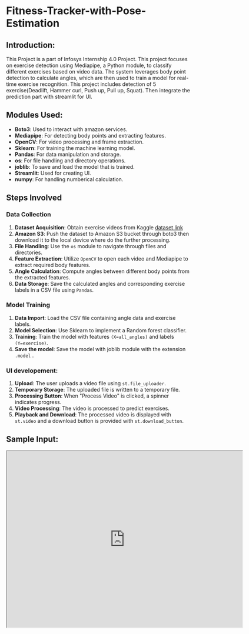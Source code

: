 # Fitness-Tracker-with-Pose-Estimation


## Introduction:
This Project is a part of Infosys Internship 4.0 Project. This project focuses on exercise detection using Mediapipe, a Python module, to classify different exercises based on video data. The system leverages body point detection to calculate angles, which are then used to train a model for real-time exercise recognition. This project includes detection of 5 exercise(Deadlift, Hammer curl, Push up, Pull up, Squat). Then integrate the prediction part with streamlit for UI.

## Modules Used:
- **Boto3**: Used to interact with amazon services. 
- **Mediapipe**: For detecting body points and extracting features.
- **OpenCV**: For video processing and frame extraction.
- **Sklearn**: For training the machine learning model.
- **Pandas**: For data manipulation and storage.
- **os**: For file handling and directory operations.
- **joblib**: To save and load the model that is trained.
- **Streamlit**: Used for creating UI.
- **numpy**: For handling numberical calculation. 

## Steps Involved
### Data Collection
1. **Dataset Acquisition**: Obtain exercise videos from Kaggle [dataset link](https://www.kaggle.com/datasets/hasyimabdillah/workoutfitness-video) 
2. **Amazon S3**: Push the dataset to Amazon S3 bucket through boto3 then download it to the local device where do the further processing.
3. **File Handling**: Use the `os` module to navigate through files and directories.
4. **Feature Extraction**: Utilize `OpenCV` to open each video and Mediapipe to extract required body features.
5. **Angle Calculation**: Compute angles between different body points from the extracted features.
6. **Data Storage**: Save the calculated angles and corresponding exercise labels in a CSV file using `Pandas`.
### Model Training
1. **Data Import**: Load the CSV file containing angle data and exercise labels.
2. **Model Selection**: Use Sklearn to implement a Random forest classifier.
3. **Training**: Train the model with features `(X=all_angles)` and labels `(Y=exercise)`.
4. **Save the model**: Save the model with joblib module with the extension `.model` .

### UI developement:
1. **Upload**: The user uploads a video file using `st.file_uploader`.
2. **Temporary Storage**: The uploaded file is written to a temporary file.
3. **Processing Button**: When "Process Video" is clicked, a spinner indicates progress.
4. **Video Processing**: The video is processed to predict exercises.
5. **Playback and Download**: The processed video is displayed with `st.video` and a download button is provided with `st.download_button`.

## Sample Input:
<iframe src="https://drive.google.com/file/d/1EYi3GBN0F26QdJKPDyLSMxPf8s4zikx0/preview" width="640" height="480"></iframe>

